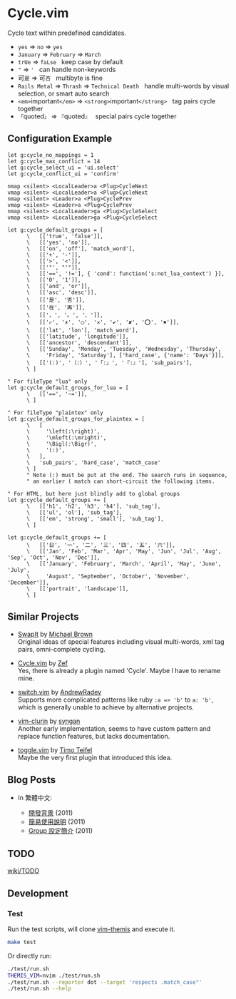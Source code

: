 Cycle.vim
=========

Cycle text within predefined candidates.

  - `yes` =&gt; `no` =&gt; `yes`
  - `January` =&gt; `February` =&gt; `March`
  - `trUe` =&gt; `faLse` &nbsp; keep case by default
  - `"` =&gt; `'` &nbsp; can handle non-keywords
  - 可`是` =&gt; 可`否` &nbsp; multibyte is fine
  - `Rails Metal` =&gt; `Thrash` =&gt; `Technical Death` &nbsp; handle multi-words by visual selection, or smart auto search
  - `<em>`important`</em>` =&gt; `<strong>`important`</strong>` &nbsp; tag pairs cycle together
  - `「`quoted`」` =&gt; `『`quoted`』` &nbsp; special pairs cycle together


Configuration Example
---------------------

```vim
let g:cycle_no_mappings = 1
let g:cycle_max_conflict = 14
let g:cycle_select_ui = 'ui.select'
let g:cycle_conflict_ui = 'confirm'

nmap <silent> <LocalLeader>a <Plug>CycleNext
vmap <silent> <LocalLeader>a <Plug>CycleNext
nmap <silent> <Leader>a <Plug>CyclePrev
vmap <silent> <Leader>a <Plug>CyclePrev
nmap <silent> <LocalLeader>ga <Plug>CycleSelect
vmap <silent> <LocalLeader>ga <Plug>CycleSelect

let g:cycle_default_groups = [
      \   [['true', 'false']],
      \   [['yes', 'no']],
      \   [['on', 'off'], 'match_word'],
      \   [['+', '-']],
      \   [['>', '<']],
      \   [['"', "'"]],
      \   [['==', '!='], { 'cond': function('s:not_lua_context') }],
      \   [['0', '1']],
      \   [['and', 'or']],
      \   [['asc', 'desc']],
      \   [['是', '否']],
      \   [['在', '再']],
      \   [['，', '。', '、']],
      \   [['✓', '✗', '◯', '✕', '✔', '✘', '⭕', '✖']],
      \   [['lat', 'lon'], 'match_word'],
      \   [['latitude', 'longitude']],
      \   [['ancestor', 'descendant']],
      \   [['Sunday', 'Monday', 'Tuesday', 'Wednesday', 'Thursday',
      \     'Friday', 'Saturday'], ['hard_case', {'name': 'Days'}]],
      \   [['(:)', '（:）', '「:」', '『:』'], 'sub_pairs'],
      \ ]

" For fileType "lua" only
let g:cycle_default_groups_for_lua = [
      \   [['==', '~=']],
      \ ]

" For fileType "plaintex" only
let g:cycle_default_groups_for_plaintex = [
      \   [
      \     '\left(:\right)',
      \     '\mleft(:\mright)',
      \     '\Bigl(:\Bigr)',
      \     '(:)',
      \   ],
      \   'sub_pairs', 'hard_case', 'match_case'
      \ ]
      " Note (:) must be put at the end. The search runs in sequence,
      " an earlier ( match can short-circuit the following items.

" For HTML, but here just blindly add to global groups
let g:cycle_default_groups += [
      \   [['h1', 'h2', 'h3', 'h4'], 'sub_tag'],
      \   [['ul', 'ol'], 'sub_tag'],
      \   [['em', 'strong', 'small'], 'sub_tag'],
      \ ]

let g:cycle_default_groups += [
      \   [['日', '一', '二', '三', '四', '五', '六']],
      \   [['Jan', 'Feb', 'Mar', 'Apr', 'May', 'Jun', 'Jul', 'Aug', 'Sep', 'Oct', 'Nov', 'Dec']],
      \   [['January', 'February', 'March', 'April', 'May', 'June', 'July',
      \     'August', 'September', 'October', 'November', 'December']],
      \   [['portrait', 'landscape']],
      \ ]
```


Similar Projects
----------------

- [SwapIt][SwapIt.vim] by [Michael Brown][mjbrownie]  
  Original ideas of special features including visual multi-words, xml tag
  pairs, omni-complete cycling.

- [Cycle.vim][original-cycle] by [Zef][MadeByWiki]  
  Yes, there is already a plugin named 'Cycle'. Maybe I have to rename mine.

- [switch.vim][] by [AndrewRadev][Andrew's Blog]  
  Supports more complicated patterns like ruby `:a => 'b'` to `a: 'b'`, which
  is generally unable to achieve by alternative projects.

- [vim-clurin][] by [syngan][]  
  Another early implementation, seems to have custom pattern and replace
  function features, but lacks documentation.

- [toggle.vim][] by [Timo Teifel][tteifel]  
  Maybe the very first plugin that introduced this idea.


Blog Posts
----------

- In 繁體中文:

  - [開發背景](https://bootleq.blogspot.com/2011/09/vim-plugin-cycle.html "Vim plugin - cycle 開發背景 - 沒穿方服") (2011)
  - [簡易使用說明](https://bootleq.blogspot.com/2011/09/cyclevim.html "cycle.vim 簡易使用說明 - 沒穿方服") (2011)
  - [Group 設定簡介](https://bootleq.blogspot.com/2011/10/cyclevim-group.html "cycle.vim - group 設定簡介 - 沒穿方服") (2011)


TODO
----
[wiki/TODO](https://github.com/bootleq/vim-cycle/wiki/Todo)


Development
-----------

### Test

Run the test scripts, will clone [vim-themis][] and execute it.

```sh
make test
```

Or directly run:

```sh
./test/run.sh
THEMIS_VIM=nvim ./test/run.sh
./test/run.sh --reporter dot --target 'respects .match_case"'
./test/run.sh --help
```


[toggle.vim]: https://www.vim.org/scripts/script.php?script_id=895
[tteifel]: http://www.teifel.net/
[SwapIt.vim]: https://github.com/mjbrownie/swapit
[mjbrownie]: https://github.com/mjbrownie
[Andrew's Blog]: http://andrewradev.com/
[original-cycle]: https://github.com/zef/vim-cycle
[vim-increx]: https://github.com/itchyny/vim-increx
[switch.vim]: https://github.com/AndrewRadev/switch.vim
[MadeByWiki]: http://madebykiwi.com/
[vim-clurin]: https://github.com/syngan/vim-clurin
[syngan]: https://github.com/syngan
[vim-themis]: https://github.com/thinca/vim-themis
